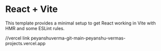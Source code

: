 # React + Vite

This template provides a minimal setup to get React working in Vite with HMR and some ESLint rules.

//vercel link
peyanshuverma-git-main-peyanshu-vermas-projects.vercel.app

